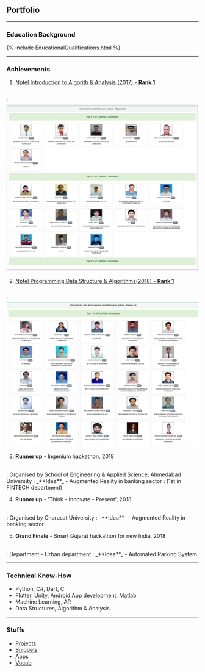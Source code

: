 ## Portfolio

---

### Education Background

{% include EducationalQualifications.html %}
<!-- [Click Here to View Educational Details](/layouts/EducationalQualifications.html) -->
---

### Achievements

1. [Nptel Introduction to Algorith & Analysis (2017) - **Rank 1**](https://nptel.ac.in/noc/courses/noc17/SEM2/noc17-cs20/)
<br>
: <img src="images/IAA.png?raw=true"/>

2. [Nptel Programming Data Structure & Algorithms(2018) - **Rank 1**](https://nptel.ac.in/noc/courses/noc18/SEM2/noc18-cs34/)
<br>
: <img src="images/PDSA.png?raw=true"/>

3. **Runner up** - Ingenium hackathon, 2018
<br>
: Organised by School of Engineering & Applied Science, Ahmedabad University
: _**Idea**_ - Augmented Reality in banking sector
: (1st in FINTECH department)

4. **Runner up** - 'Think - Innovate - Present', 2018
<br>
: Organised by Charusat University
: _**Idea**_ - Augmented Reality in banking sector

5. **Grand Finale** - Smart Gujarat hackathon for new India, 2018
<br>
: Department - Urban department
: _**Idea**_ - Automated Parking System

---

### Technical Know-How

* Python,  C#,  Dart,  C
* Flutter,  Unity,  Android App development,  Matlab
* Machine Learning,  AR
* Data Structures,  Algorithm & Analysis

---

### Stuffs

- [Projects](/pages/college_projects.md)
- [Snippets](https://gist.github.com/nvshah)
- [Apps](/pages/apps.md)
- [Vocab](/pages/words_1.md)